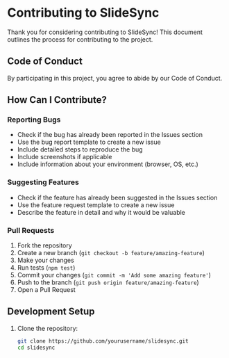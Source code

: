 # Contributing to SlideSync

Thank you for considering contributing to SlideSync! This document outlines the process for contributing to the project.

## Code of Conduct

By participating in this project, you agree to abide by our Code of Conduct.

## How Can I Contribute?

### Reporting Bugs

- Check if the bug has already been reported in the Issues section
- Use the bug report template to create a new issue
- Include detailed steps to reproduce the bug
- Include screenshots if applicable
- Include information about your environment (browser, OS, etc.)

### Suggesting Features

- Check if the feature has already been suggested in the Issues section
- Use the feature request template to create a new issue
- Describe the feature in detail and why it would be valuable

### Pull Requests

1. Fork the repository
2. Create a new branch (`git checkout -b feature/amazing-feature`)
3. Make your changes
4. Run tests (`npm test`)
5. Commit your changes (`git commit -m 'Add some amazing feature'`)
6. Push to the branch (`git push origin feature/amazing-feature`)
7. Open a Pull Request

## Development Setup

1. Clone the repository:
   ```bash
   git clone https://github.com/yourusername/slidesync.git
   cd slidesync

